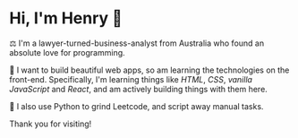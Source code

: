 # Hi, I'm Henry 👋
⚖️ I'm a lawyer-turned-business-analyst from Australia who found an absolute love for programming. 

🎨 I want to build beautiful web apps, so am learning the technologies on the front-end. Specifically, I'm learning things like _HTML_, _CSS_, _vanilla JavaScript_ and _React_, and am actively building things with them here. 

💯 I also use Python to grind Leetcode, and script away manual tasks.

Thank you for visiting!
